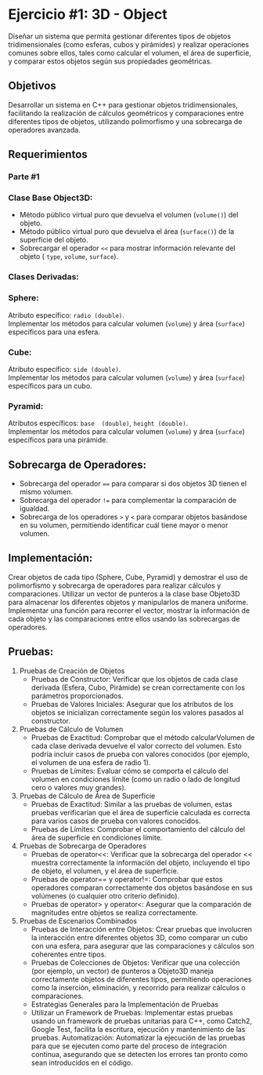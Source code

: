 # Ejercicio #1: 3D - Object
Diseñar un sistema que permita gestionar diferentes tipos de objetos tridimensionales (como esferas, cubos y pirámides) y realizar operaciones comunes sobre ellos, tales como calcular el volumen, el área de superficie, y comparar estos objetos según sus propiedades geométricas.

## Objetivos
Desarrollar un sistema en C++ para gestionar objetos tridimensionales, facilitando la realización de cálculos geométricos y comparaciones entre diferentes tipos de objetos, utilizando polimorfismo y una sobrecarga de operadores avanzada.

## Requerimientos
### Parte #1

### Clase Base Object3D:

- Método público virtual puro que devuelva el volumen (`volume()`) del objeto.
- Método público virtual puro que devuelva el área (`surface()`) de la superficie del objeto.
- Sobrecargar el operador `<<` para mostrar información relevante del objeto (
    `type`, `volume`, `surface`).

### Clases Derivadas:

### Sphere:
Atributo específico: `radio (double)`.  
Implementar los métodos para calcular volumen (`volume`) y área (`surface`) específicos para una esfera.
### Cube:
Atributo específico: `side (double)`.  
Implementar los métodos para calcular volumen (`volume`) y área (`surface`) específicos para un cubo.
### Pyramid:
Atributos específicos: `base  (double)`, `height (double)`.  
Implementar los métodos para calcular volumen (`volume`) y área (`surface`) específicos para una pirámide.

## Sobrecarga de Operadores:
- Sobrecarga del operador `==` para comparar si dos objetos 3D tienen el mismo volumen.
- Sobrecarga del operador `!=` para complementar la comparación de igualdad.
- Sobrecarga de los operadores `>` y `<` para comparar objetos basándose en su volumen, permitiendo identificar cuál tiene mayor o menor volumen.

## Implementación:
Crear objetos de cada tipo (Sphere, Cube, Pyramid) y demostrar el uso de polimorfismo y sobrecarga de operadores para realizar cálculos y comparaciones.
Utilizar un vector de punteros a la clase base Objeto3D para almacenar los diferentes objetos y manipularlos de manera uniforme.
Implementar una función para recorrer el vector, mostrar la información de cada objeto y las comparaciones entre ellos usando las sobrecargas de operadores.

## Pruebas:
1. Pruebas de Creación de Objetos
   - Pruebas de Constructor: Verificar que los objetos de cada clase derivada (Esfera, Cubo, Pirámide) se crean correctamente con los parámetros proporcionados.
   - Pruebas de Valores Iniciales: Asegurar que los atributos de los objetos se inicializan correctamente según los valores pasados al constructor.
2. Pruebas de Cálculo de Volumen
   - Pruebas de Exactitud: Comprobar que el método calcularVolumen de cada clase derivada devuelve el valor correcto del volumen. Esto podría incluir casos de prueba con valores conocidos (por ejemplo, el volumen de una esfera de radio 1).
   - Pruebas de Límites: Evaluar cómo se comporta el cálculo del volumen en condiciones límite (como un radio o lado de longitud cero o valores muy grandes).
3. Pruebas de Cálculo de Área de Superficie
   - Pruebas de Exactitud: Similar a las pruebas de volumen, estas pruebas verificarían que el área de superficie calculada es correcta para varios casos de prueba con valores conocidos.
   - Pruebas de Límites: Comprobar el comportamiento del cálculo del área de superficie en condiciones límite.
4. Pruebas de Sobrecarga de Operadores
   - Pruebas de operator<<: Verificar que la sobrecarga del operador << muestra correctamente la información del objeto, incluyendo el tipo de objeto, el volumen, y el área de superficie.
   - Pruebas de operator== y operator!=: Comprobar que estos operadores comparan correctamente dos objetos basándose en sus volúmenes (o cualquier otro criterio definido).
   - Pruebas de operator> y operator<: Asegurar que la comparación de magnitudes entre objetos se realiza correctamente.
5. Pruebas de Escenarios Combinados
   - Pruebas de Interacción entre Objetos: Crear pruebas que involucren la interacción entre diferentes objetos 3D, como comparar un cubo con una esfera, para asegurar que las comparaciones y cálculos son coherentes entre tipos.
   - Pruebas de Colecciones de Objetos: Verificar que una colección (por ejemplo, un vector) de punteros a Objeto3D maneja correctamente objetos de diferentes tipos, permitiendo operaciones como la inserción, eliminación, y recorrido para realizar cálculos o comparaciones.
   - Estrategias Generales para la Implementación de Pruebas
   - Utilizar un Framework de Pruebas: Implementar estas pruebas usando un framework de pruebas unitarias para C++, como Catch2, Google Test, facilita la escritura, ejecución y mantenimiento de las pruebas.
      Automatización: Automatizar la ejecución de las pruebas para que se ejecuten como parte del proceso de integración continua, asegurando que se detecten los errores tan pronto como sean introducidos en el código.